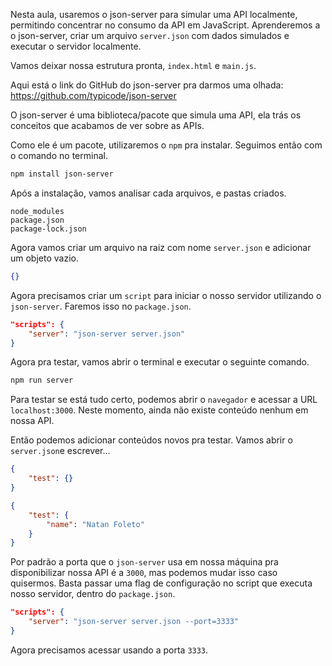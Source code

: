 Nesta aula, usaremos o json-server para simular uma API localmente, permitindo concentrar no consumo da API em JavaScript. Aprenderemos a o json-server, criar um arquivo `server.json` com dados simulados e executar o servidor localmente.

Vamos deixar nossa estrutura pronta, `index.html` e `main.js`.

Aqui está o link do GitHub do json-server pra darmos uma olhada: https://github.com/typicode/json-server

O json-server é uma biblioteca/pacote que simula uma API, ela trás os conceitos que acabamos de ver sobre as APIs.

Como ele é um pacote, utilizaremos o `npm` pra instalar. Seguimos então com o comando no terminal.
```bash
npm install json-server
```

Após a instalação, vamos analisar cada arquivos, e pastas criados.

```
node_modules
package.json
package-lock.json
```

Agora vamos criar um arquivo na raiz com nome `server.json` e adicionar um objeto vazio.

```json
{}
```

Agora precisamos criar um `script` para iniciar o nosso servidor utilizando o `json-server`. Faremos isso no `package.json`.

```json
"scripts": {
	"server": "json-server server.json"
}
```

Agora pra testar, vamos abrir o terminal e executar o seguinte comando.

```bash
npm run server
```

Para testar se está tudo certo, podemos abrir o `navegador` e acessar a URL `localhost:3000`.
Neste momento, ainda não existe conteúdo nenhum em nossa API.

Então podemos adicionar conteúdos novos pra testar. Vamos abrir o `server.json`e escrever...

```json
{
	"test": {}
}
```

```json
{
	"test": {
		"name": "Natan Foleto"
	}
}
```

Por padrão a porta que o `json-server` usa em nossa máquina pra disponibilizar nossa API é a `3000`, mas podemos mudar isso caso quisermos. Basta passar uma flag de configuração no script que executa nosso servidor, dentro do `package.json`.

```json
"scripts": {
	"server": "json-server server.json --port=3333"
}
```

Agora precisamos acessar usando a porta `3333`.